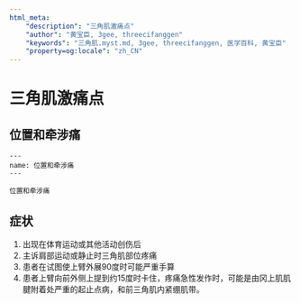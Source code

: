```yaml
---
html_meta:
    "description": "三角肌激痛点"
    "author": "黄宝臣, 3gee, threecifanggen"
    "keywords": "三角肌.myst.md, 3gee, threecifanggen, 医学百科, 黄宝臣"
    "property=og:locale": "zh_CN"
---
```


# 三角肌激痛点

## 位置和牵涉痛

```{figure} assets/img/2022-01-21-10-35-44.png
---
name: 位置和牵涉痛
---

位置和牵涉痛
```

## 症状

1. 出现在体育运动或其他活动创伤后
2. 主诉肩部运动或静止时三角肌部位疼痛
3. 患者在试图使上臂外展90度时可能严重手算
4. 患者上臂向前外侧上提到约15度时卡住，疼痛急性发作时，可能是由冈上肌肌腱附着处严重的起止点病，和前三角肌内紧绷肌带。
